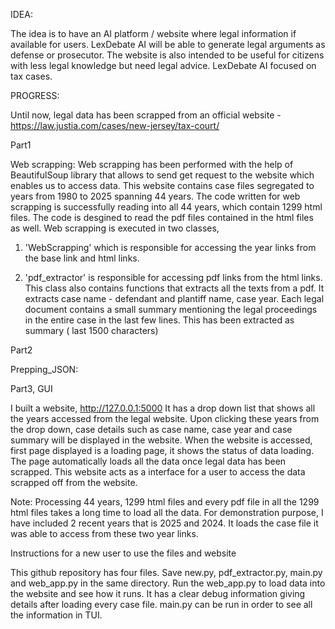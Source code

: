 IDEA:

The idea is to have an AI platform / website where legal information if available for users. LexDebate AI will be able to generate legal arguments as defense or prosecutor. The website is also intended to be useful
for citizens with less legal knowledge but need legal advice. LexDebate AI focused on tax cases. 

PROGRESS:

Until now, legal data has been scrapped from an official website - https://law.justia.com/cases/new-jersey/tax-court/

Part1

Web scrapping: Web scrapping has been performed with the help of BeautifulSoup library that allows to send get request to the website which enables us to access data. This website contains case files segregated to years from 1980 to 2025 spanning 44 years. 
The code written for web scrapping is successfully reading into all 44 years, which contain 1299 html files. The code is desgined to read the pdf files contained in the html files as well. 
Web scrapping is executed in two classes,
1. 'WebScrapping' which is responsible for accessing the year links from the base link and html links. 

2. 'pdf_extractor' is responsible for accessing pdf links from the html links. This class also contains functions that extracts all the texts from a pdf. It extracts case name - defendant and plantiff name, case year. Each legal document contains a small summary mentioning the legal proceedings in the entire case in the last few lines. This has been extracted as summary ( last 1500 characters)
   

Part2

Prepping_JSON: 


Part3, 
GUI

I built a website, http://127.0.0.1:5000
It has a drop down list that shows all the years accessed from the legal website. Upon clicking these years from the drop down, case details such as case name, case year and case summary will be displayed in the website. 
When the website is accessed, first page displayed is a loading page, it shows the status of data loading. The page automatically loads all the data once legal data has been scrapped. This website acts as a interface for a user to access the data scrapped off from the website. 

Note: 
Processing 44 years, 1299 html files and every pdf file in all the 1299 html files takes a long time to load all the data. For demonstration purpose, I have included 2 recent years that is 2025 and 2024. It loads the case file it was able to access from these two year links. 


Instructions for a new user to use the files and website

This github repository has four files. Save new.py, pdf_extractor.py, main.py and web_app.py in the same directory. Run the web_app.py to load data into the website and see how it runs. It has a clear debug information giving details after loading every case file. 
main.py can be run in order to see all the information in TUI. 
